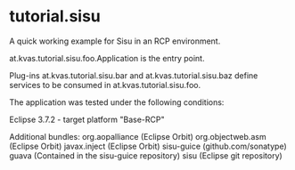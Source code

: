 tutorial.sisu
=============

A quick working example for Sisu in an RCP environment.

at.kvas.tutorial.sisu.foo.Application is the entry point.

Plug-ins at.kvas.tutorial.sisu.bar and at.kvas.tutorial.sisu.baz 
define services to be consumed in at.kvas.tutorial.sisu.foo.

The application was tested under the following conditions:

Eclipse 3.7.2 - target platform "Base-RCP"

Additional bundles:
org.aopalliance (Eclipse Orbit)
org.objectweb.asm (Eclipse Orbit)
javax.inject (Eclipse Orbit)
sisu-guice (github.com/sonatype)
guava (Contained in the sisu-guice repository)
sisu (Eclipse git repository)
